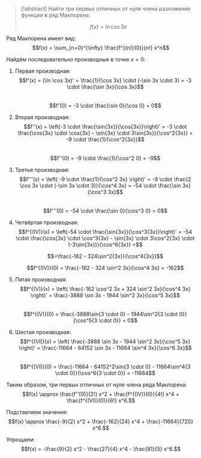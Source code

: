 > [!abstract] Найти три первых отличных от нуля члена разложения функции в ряд Маклорена:
> 
> $$f(x) = \ln \cos 3x$$

Ряд Маклорена имеет вид:  
$$f(x) = \sum_{n=0}^{\infty} \frac{f^{(n)}(0)}{n!} x^n$$



Найдём последовательно производные в точке $x = 0$:

1. Первая производная:
   $$f'(x) = (\ln \cos 3x)' = \frac{1}{\cos 3x} \cdot (-\sin 3x \cdot 3) = -3 \cdot \frac{\sin 3x}{\cos 3x}$$  
   $$f'(0) = -3 \cdot \frac{\sin 0}{\cos 0} = 0$$

2. Вторая производная:
   $$f''(x) = \left(-3 \cdot \frac{\sin{3x}}{\cos{3x}}\right)' = -3 \cdot \frac{\cos{3x} \cdot \cos{3x} - \sin{3x} \cdot 3\sin{3x}}{\cos^2{3x}} = -9 \cdot \frac{1}{\cos^2{3x}}$$  
   $$f''(0) = -9 \cdot \frac{1}{\cos^2 0} = -9$$

3. Третья производная:
   $$f'''(x) = \left( -9 \cdot \frac{1}{\cos^2 3x} \right)' = -9 \cdot \frac{2 \cos 3x \cdot (-\sin 3x \cdot 3)}{\cos^4 3x} = -54 \cdot \frac{\sin 3x}{\cos^3 3x}$$  
   $$f'''(0) = -54 \cdot \frac{\sin 0}{\cos^3 0} = 0$$

4. Четвёртая производная:
   $$f^{(IV)}(x) = \left(-54 \cdot \frac{\sin{3x}}{\cos^3{3x}}\right)' = -54 \cdot \frac{\cos{3x} \cdot \cos^3{3x} - \sin{3x} \cdot 3\cos^2{3x} \cdot (-3\sin{3x})}{\cos^6{3x}} =$$

    $$=\frac{-162 - 324\sin^2{3x}}{\cos^4{3x}}$$

    $$f^{(IV)}(0) = \frac{-162 - 324 \sin^2 3x}{\cos^4 3x} = -162$$

5. Пятая производная:
   $$f^{(V)}(x) = \left( \frac{-162 \cos^2 3x + 324 \sin^2 3x}{\cos^4 3x} \right)' = \frac{-3888 \sin 3x - 1944 \sin^2 3x}{\cos^5 3x}$$  
   $$f^{(V)}(0) = \frac{-3888\sin{3 \cdot 0} - 1944\sin^2{3 \cdot 0}}{\cos^5{3 \cdot 0}} = 0$$

6. Шестая производная:
   $$f^{(VI)}(x) = \left( \frac{-3888 \sin 3x - 1944 \sin^2 3x}{\cos^5 3x} \right)' = \frac{-11664 - 64152 \sin 3x - 11664 \sin^4 3x}{\cos^6 3x}$$  
   $$f^{(VI)}(0) = \frac{-11664 - 64152^2\sin{3 \cdot 0} - 11664\sin^4{3 \cdot 0}}{\cos^6{3 \cdot 0}} = -11664$$



Таким образом, три первых отличных от нуля члена ряда Маклорена:
$$f(x) \approx \frac{f''(0)}{2!} x^2 + \frac{f^{(IV)}(0)}{4!} x^4 + \frac{f^{(VI)}(0)}{6!} x^6.$$

Подставляем значения:  
$$f(x) \approx \frac{-9}{2} x^2 + \frac{-162}{24} x^4 + \frac{-11664}{720} x^6.$$

Упрощаем:  
$$f(x) = -\frac{9}{2} x^2 - \frac{27}{4} x^4 - \frac{81}{5} x^6.$$
